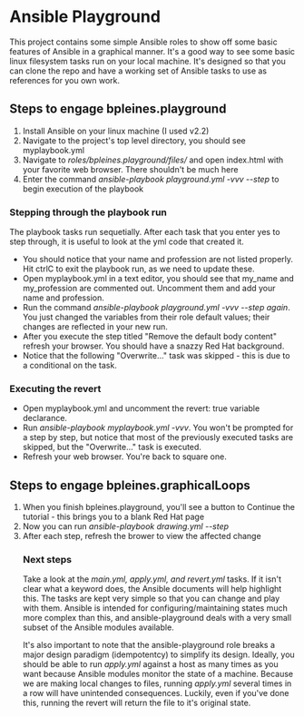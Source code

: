 <head>
<h1>Ansible Playground</h1>
</head>
<body>
This project contains some simple Ansible roles to show off some basic features of Ansible in a graphical manner. It's a good way to see some basic linux filesystem tasks run on your local machine. It's designed so that you can clone the repo and have a working set of Ansible tasks to use as references for you own work.
<br>
<h2>Steps to engage bpleines.playground</h2>
<ol>
<li>Install Ansible on your linux machine (I used v2.2)</li>
<li>Navigate to the project's top level directory, you should see myplaybook.yml</li>
<li>Navigate to <i>roles/bpleines.playground/files/</i> and open index.html with your favorite web browser. There shouldn't be much here</li>
<li>Enter the command <i>ansible-playbook playground.yml -vvv --step</i> to begin execution of the playbook</li>
</ol>
<h3>Stepping through the playbook run</h3>
The playbook tasks run sequetially. After each task that you enter yes to step through, it is useful to look at the yml code that created it.
<ul>
<li> You should notice that your name and profession are not listed properly. Hit ctrlC to exit the playbook run, as we need to update these. </li>
<li>Open myplaybook.yml in a text editor, you should see that my_name and my_profession are commented out. Uncomment them and add your name and profession. </li>
<li> Run the command <i>ansible-playbook playground.yml -vvv --step again</i>. You just changed the variables from their role default values; their changes are reflected in your new run.</li>
<li> After you execute the step titled "Remove the default body content" refresh your browser. You should have a snazzy Red Hat background. </li>
<li> Notice that the following "Overwrite..." task was skipped - this is due to a conditional on the task.
</ul>
<h3> Executing the revert </h3> 
<ul>
<li>Open myplaybook.yml and uncomment the revert: true variable declarance. </li>
<li>Run <i>ansible-playbook myplaybook.yml -vvv</i>. You won't be prompted for a step by step, but notice that most of the previously executed tasks are skipped, but the "Overwrite..." task is executed. </li>
<li> Refresh your web browser. You're back to square one.</li>
</ul>

<h2>Steps to engage bpleines.graphicalLoops</h2>
<ol>
<li>When you finish bpleines.playground, you'll see a button to Continue the tutorial - this brings you to a blank Red Hat page</li>
<li>Now you can run <i>ansible-playbook drawing.yml --step</i></li>
<li>After each step, refresh the brower to view the affected change</li>

<h3> Next steps </h3>
Take a look at the <i>main.yml, apply.yml, and revert.yml</i> tasks. If it isn't clear what a keyword does, the Ansible documents will help highlight this. The tasks are kept very simple so that you can change and play with them. Ansible is intended for configuring/maintaining states much more complex than this, and ansible-playground deals with a very small subset of the Ansible modules available.

It's also important to note that the ansible-playground role breaks a major design paradigm (idempotentcy) to simplify its design. Ideally, you should be able to run <i>apply.yml</i> against a host as many times as you want because Ansible modules monitor the state of a machine. Because we are making local changes to files, running <i> apply.yml </i> several times in a row will have unintended consequences. Luckily, even if you've done this, running the revert will return the file to it's original state.
</body>



